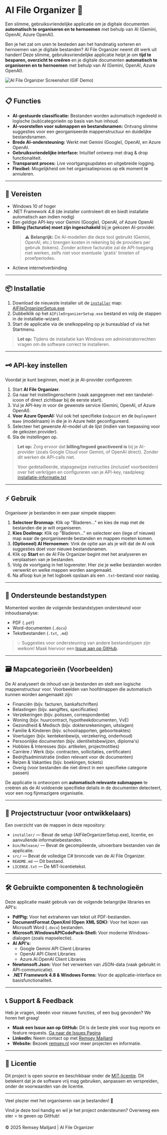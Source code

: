 # AI File Organizer 🚀

Een slimme, gebruiksvriendelijke applicatie om je digitale documenten **automatisch te organiseren en te hernoemen** met behulp van AI (Gemini, OpenAI, Azure OpenAI).

Ben je het zat om uren te besteden aan het handmatig sorteren en hernoemen van je digitale bestanden? AI File Organizer neemt dit werk uit handen!
Deze slimme, gebruiksvriendelijke applicatie helpt je om **tijd te besparen, overzicht te creëren** en je digitale documenten **automatisch te organiseren en te hernoemen** met behulp van AI (Gemini, OpenAI, Azure OpenAI).

![AI File Organizer Screenshot (GIF Demo)](https://github.com/RemseyMailjard/PersoonlijkeMappenGenerator/raw/main/PersoonlijkeMappenStructuurGenerator.gif)

---

## 📋 Functies

- **AI-gestuurde classificatie:** Bestanden worden automatisch ingedeeld in logische (sub)categorieën op basis van hun inhoud.
- **AI-voorstellen voor submappen en bestandsnamen:** Ontvang slimme suggesties voor een georganiseerde mappenstructuur en duidelijke bestandsnamen.
- **Brede AI-ondersteuning:** Werkt met Gemini (Google), OpenAI, en Azure OpenAI.
- **Gebruiksvriendelijke interface:** Intuïtief ontwerp met drag & drop functionaliteit.
- **Transparant proces:** Live voortgangsupdates en uitgebreide logging.
- **Flexibel:** Mogelijkheid om het organisatieproces op elk moment te annuleren.

---

## 📌 Vereisten

- Windows 10 of hoger
- .NET Framework 4.8 (de installer controleert dit en biedt installatie automatisch aan indien nodig)
- Een geldige API-key voor Gemini (Google), OpenAI, of Azure OpenAI
- **Billing (facturatie) moet zijn ingeschakeld** bij je gekozen AI-provider.
  > ⚠️ **Belangrijk:** De AI-modellen die deze tool gebruikt (Gemini, OpenAI, etc.) brengen kosten in rekening bij de providers per gebruik (tokens). Zonder actieve facturatie zal de API-toegang niet werken, zelfs niet voor eventuele 'gratis' limieten of proefperiodes.
- Actieve internetverbinding

---

## 📦 Installatie

1.  Download de nieuwste installer uit de [`installer`](installer) map:
    [AIFileOrganizerSetup.exe](installer/AIFileOrganizerSetup.exe)
2.  Dubbelklik op het `AIFileOrganizerSetup.exe` bestand en volg de stappen in de installatie-wizard.
3.  Start de applicatie via de snelkoppeling op je bureaublad of via het Startmenu.

> **Let op:** Tijdens de installatie kan Windows om administratorrechten vragen om de software correct te installeren.

---

## 🗝️ API-key instellen

Voordat je kunt beginnen, moet je je AI-provider configureren:

1.  Start **AI File Organizer**.
2.  Ga naar het instellingenscherm (vaak aangegeven met een tandwiel-icoon of direct zichtbaar bij de eerste start).
3.  Vul je API-key in voor de gewenste service (Gemini, OpenAI, of Azure OpenAI).
4.  **Voor Azure OpenAI:** Vul ook het specifieke `Endpoint` en de `Deployment Name` (modelnaam) in die je in Azure hebt geconfigureerd.
5.  Selecteer het gewenste AI-model uit de lijst (indien van toepassing voor de gekozen provider).
6.  Sla de instellingen op.

> **Let op:**
> Zorg ervoor dat **billing/tegoed geactiveerd is** bij je AI-provider (zoals Google Cloud voor Gemini, of OpenAI direct). Zonder dit werken de API-calls niet.
>
> Voor gedetailleerde, stapsgewijze instructies (inclusief voorbeelden) over het verkrijgen en configureren van je API-key, raadpleeg:
> [installatie-informatie.txt](installer/installatie-informatie.txt)

---

## ⚡ Gebruik

Organiseer je bestanden in een paar simpele stappen:

1.  **Selecteer Bronmap:** Klik op "Bladeren..." en kies de map met de bestanden die je wilt organiseren.
2.  **Kies Doelmap:** Klik op "Bladeren..." en selecteer een (lege of nieuwe) map waar de georganiseerde bestanden en mappen moeten komen.
3.  **(Optioneel) AI Hernoemen:** Vink de optie aan als je wilt dat de AI ook suggesties doet voor nieuwe bestandsnamen.
4.  Klik op **Start** en de AI File Organizer begint met het analyseren en verplaatsen van je bestanden.
5.  Volg de voortgang in het logvenster. Hier zie je welke bestanden worden verwerkt en welke mappen worden aangemaakt.
6.  Na afloop kun je het logboek opslaan als een `.txt`-bestand voor naslag.

---

## 📂 Ondersteunde bestandstypen

Momenteel worden de volgende bestandstypen ondersteund voor inhoudsanalyse:

- PDF (`.pdf`)
- Word-documenten (`.docx`)
- Tekstbestanden (`.txt`, `.md`)

> 💡 Suggesties voor ondersteuning van andere bestandstypen zijn welkom! Maak hiervoor een [Issue aan op GitHub](#-support--feedback).

---

## 🗃️ Mapcategorieën (Voorbeelden)

De AI analyseert de inhoud van je bestanden en stelt een logische mappenstructuur voor. Voorbeelden van hoofdmappen die automatisch kunnen worden aangemaakt zijn:

- Financiën (bijv. facturen, bankafschriften)
- Belastingen (bijv. aangiftes, specificaties)
- Verzekeringen (bijv. polissen, correspondentie)
- Woning (bijv. huurcontract, hypotheekdocumenten, VvE)
- Gezondheid & Medisch (bijv. doktersrekeningen, uitslagen)
- Familie & Kinderen (bijv. schoolrapporten, geboorteaktes)
- Voertuigen (bijv. kentekenbewijs, verzekering, onderhoud)
- Persoonlijke documenten (bijv. identiteitsbewijzen, diploma's)
- Hobbies & Interesses (bijv. artikelen, projectnotities)
- Carrière / Werk (bijv. contracten, sollicitaties, certificaten)
- Bedrijfsadministratie (indien relevant voor de documenten)
- Reizen & Vakanties (bijv. boekingen, tickets)
- Overig (voor bestanden die niet direct in een specifieke categorie passen)

De applicatie is ontworpen om **automatisch relevante submappen** te creëren als de AI voldoende specifieke details in de documenten detecteert, voor een nog fijnmazigere organisatie.

---

## 📑 Projectstructuur (voor ontwikkelaars)

Een overzicht van de mappen in deze repository:

- `installer/` — Bevat de setup (AIFileOrganizerSetup.exe), licentie, en aanvullende informatiebestanden.
- `bin/Release/` — Bevat de gecompileerde, uitvoerbare bestanden van de applicatie.
- `src/` — Bevat de volledige C# broncode van de AI File Organizer.
- `README.md` — Dit bestand.
- `LICENSE.txt` — De MIT-licentietekst.

---

## 🛠️ Gebruikte componenten & technologieën

Deze applicatie maakt gebruik van de volgende belangrijke libraries en API's:

- **PdfPig:** Voor het extraheren van tekst uit PDF-bestanden.
- **DocumentFormat.OpenXml (Open XML SDK):** Voor het lezen van Microsoft Word (`.docx`) bestanden.
- **Microsoft.WindowsAPICodePack-Shell:** Voor moderne Windows-dialogen (zoals mapselectie).
- **AI API's:**
    - Google Gemini API Client Libraries
    - OpenAI API Client Libraries
    - Azure.AI.OpenAI Client Libraries
- **Newtonsoft.Json:** Voor het verwerken van JSON-data (vaak gebruikt in API-communicatie).
- **.NET Framework 4.8 & Windows Forms:** Voor de applicatie-interface en basisfunctionaliteit.

---

## 📞 Support & Feedback

Heb je vragen, ideeën voor nieuwe functies, of een bug gevonden? We horen het graag!

- **Maak een Issue aan op GitHub:** Dit is de beste plek voor bug reports en feature requests.
  [Ga naar de Issues Pagina](https://github.com/RemseyMailjard/PersoonlijkeMappenGenerator/issues)
- **LinkedIn:** Neem contact op met [Remsey Mailjard](https://www.linkedin.com/in/remseymailjard/)
- **Website:** Bezoek [remsey.nl](https://www.remsey.nl) voor meer projecten en informatie.

---

## 📄 Licentie

Dit project is open source en beschikbaar onder de [MIT-licentie](installer/LICENSE.txt). Dit betekent dat je de software vrij mag gebruiken, aanpassen en verspreiden, onder de voorwaarden van de licentie.

---

Veel plezier met het organiseren van je bestanden! 🎉

Vind je deze tool handig en wil je het project ondersteunen? Overweeg een ster ⭐ te geven op GitHub!

© 2025 Remsey Mailjard | AI File Organizer